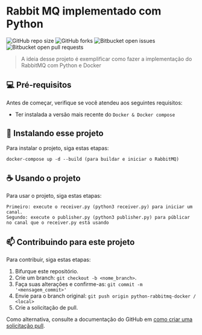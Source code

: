 # Rabbit MQ implementado com Python

<!---Esses são exemplos. Veja https://shields.io para outras pessoas ou para personalizar este conjunto de escudos. Você pode querer incluir dependências, status do projeto e informações de licença aqui--->

![GitHub repo size](https://img.shields.io/github/repo-size/gabrielmrts/python-rabbitmq-docker?style=for-the-badge)
![GitHub forks](https://img.shields.io/github/forks/gabrielmrts/python-rabbitmq-docker?style=for-the-badge)
![Bitbucket open issues](https://img.shields.io/bitbucket/issues/gabrielmrts/python-rabbitmq-docker?style=for-the-badge)
![Bitbucket open pull requests](https://img.shields.io/bitbucket/pr-raw/gabrielmrts/python-rabbitmq-docker?style=for-the-badge)

> A ideia desse projeto é exemplificar como fazer a implementação do RabbitMQ com Python e Docker

## 💻 Pré-requisitos

Antes de começar, verifique se você atendeu aos seguintes requisitos:
<!---Estes são apenas requisitos de exemplo. Adicionar, duplicar ou remover conforme necessário--->
* Ter instalada a versão mais recente do `Docker & Docker compose`

## 🚀 Instalando esse projeto

Para instalar o projeto, siga estas etapas:

```
docker-compose up -d --build (para buildar e iniciar o RabbitMQ)
```

## ☕ Usando o projeto

Para usar o projeto, siga estas etapas:

```
Primeiro: execute o receiver.py (python3 receiver.py) para iniciar um canal.
Segundo: execute o publisher.py (python3 publisher.py) para públicar no canal que o receiver.py está usando
```

## 📫 Contribuindo para este projeto
<!---Se o seu README for longo ou se você tiver algum processo ou etapas específicas que deseja que os contribuidores sigam, considere a criação de um arquivo CONTRIBUTING.md separado--->
Para contribuir, siga estas etapas:

1. Bifurque este repositório.
2. Crie um branch: `git checkout -b <nome_branch>`.
3. Faça suas alterações e confirme-as: `git commit -m '<mensagem_commit>'`
4. Envie para o branch original: `git push origin python-rabbitmq-docker / <local>`
5. Crie a solicitação de pull.

Como alternativa, consulte a documentação do GitHub em [como criar uma solicitação pull](https://help.github.com/en/github/collaborating-with-issues-and-pull-requests/creating-a-pull-request).
